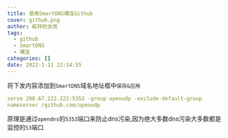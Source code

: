 ```yaml
---
title: 使用SmartDNS裸连Github
cover: github.png
author: 婲样的女孩
tags:
  - github
  - SmartDNS
  - 裸连
categories: []
date: 2022-1-11 22:14:55
---
```


将下发内容添加到`SmartDNS`域名地址框中`保存&应用`

```yaml
serve 208.67.222.222:5353 -group openudp -exclude-default-group
nameserver /github.com/openudp
```



原理是通过`opendns`的`5353`端口来防止dns污染,因为绝大多数dns污染大多数都是监控的`53`端口

